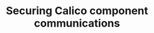 ---
title: Securing Calico component communications
show_read_time: false
show_toc: false
canonical_url: 'https://docs.projectcalico.org/v3.5/usage/securereduce-nodes'
---